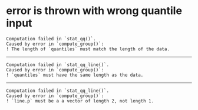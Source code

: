 # error is thrown with wrong quantile input

    Computation failed in `stat_qq()`.
    Caused by error in `compute_group()`:
    ! The length of `quantiles` must match the length of the data.

---

    Computation failed in `stat_qq_line()`.
    Caused by error in `compute_group()`:
    ! `quantiles` must have the same length as the data.

---

    Computation failed in `stat_qq_line()`.
    Caused by error in `compute_group()`:
    ! `line.p` must be a a vector of length 2, not length 1.

